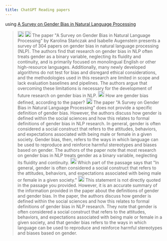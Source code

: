 ```yaml
---
title: ChatGPT Reading papers
---
```


using [A Survey on Gender Bias in Natural Language Processing](A%20Survey%20on%20Gender%20Bias%20in%20Natural%20Language%20Processing.md)

 > 
 > <img src='https://scrapbox.io/api/pages/blu3mo-public/blu3mo/icon' alt='blu3mo.icon' height="19.5"/>
 >  <pastes the entire content of the paper>
 > <img src='https://scrapbox.io/api/pages/blu3mo-public/ChatGPT/icon' alt='ChatGPT.icon' height="19.5"/>
 >  The paper "A Survey on Gender Bias in Natural Language Processing" by Karolina Stańczak and Isabelle Augenstein presents a survey of 304 papers on gender bias in natural language processing (NLP). The authors find that research on gender bias in NLP often treats gender as a binary variable, neglecting its fluidity and continuity, and is primarily focused on monolingual English or other high-resource languages. Additionally, many newly developed algorithms do not test for bias and disregard ethical considerations, and the methodologies used in this research are limited in scope and lack evaluation baselines and pipelines. The authors argue that overcoming these limitations is necessary for the development of future research on gender bias in NLP.
 > <img src='https://scrapbox.io/api/pages/blu3mo-public/blu3mo/icon' alt='blu3mo.icon' height="19.5"/>
 >  How are gender bias defined, according to the paper?
 > <img src='https://scrapbox.io/api/pages/blu3mo-public/ChatGPT/icon' alt='ChatGPT.icon' height="19.5"/>
 >  The paper "A Survey on Gender Bias in Natural Language Processing" does not provide a specific definition of gender bias. However, the authors discuss how gender is defined within the social sciences and how this relates to formal definitions of gender bias in NLP research. In general, gender is often considered a social construct that refers to the attitudes, behaviors, and expectations associated with being male or female in a given society. Gender bias, then, refers to the ways in which language can be used to reproduce and reinforce harmful stereotypes and biases based on gender. The authors of the paper note that most research on gender bias in NLP treats gender as a binary variable, neglecting its fluidity and continuity.
 > <img src='https://scrapbox.io/api/pages/blu3mo-public/blu3mo/icon' alt='blu3mo.icon' height="19.5"/>
 >  Which part of the passage says that "In general, gender is often considered a social construct that refers to the attitudes, behaviors, and expectations associated with being male or female in a given society."
 > <img src='https://scrapbox.io/api/pages/blu3mo-public/ChatGPT/icon' alt='ChatGPT.icon' height="19.5"/>
 >  This statement is not directly quoted in the passage you provided. However, it is an accurate summary of the information provided in the paper about the definitions of gender and gender bias. In the paper, the authors discuss how gender is defined within the social sciences and how this relates to formal definitions of gender bias in NLP research. They note that gender is often considered a social construct that refers to the attitudes, behaviors, and expectations associated with being male or female in a given society, and that gender bias refers to the ways in which language can be used to reproduce and reinforce harmful stereotypes and biases based on gender.
 > 
